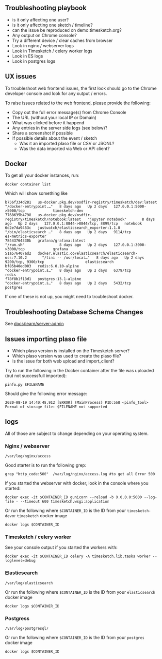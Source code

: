 ## Troubleshooting playbook

- is it only affecting one user?
- is it only affecting one sketch / timeline?
- can the issue be reproduced on demo.timesketch.org?
- Any output on Chrome console?
- Try a different device / clear caches from browser
- Look in nginx / webserver logs
- Look in Timesketch / celery worker logs
- Look in ES logs
- Look in postgres logs

## UX issues

To troubleshoot web frontend issues, the first look should go to the Chrome developer console and look for any output / errors.

To raise issues related to the web frontend, please provide the following:

- Copy out the full error message(s) from Chrome Console
- The URL (without your local IP or Domain)
- What was clicked before it happend
- Any entries in the server side logs (see below)?
- Share a screenshot if possible
- If possible details about the event / sketch
  - Was it an imported plaso file or CSV or JSONL?
  - Was the data imported via Web or API client? 

## Docker

To get all your docker instances, run:

```shell
docker container list
```

Which will show something like

```shell
b756f334d281   us-docker.pkg.dev/osdfir-registry/timesketch/dev:latest        "/docker-entrypoint.…"   8 days ago   Up 2 days   127.0.0.1:5000->5000/tcp             timesketch-dev
7768635b4798   us-docker.pkg.dev/osdfir-registry/timesketch/notebook:latest   "jupyter notebook"       8 days ago   Up 2 days   127.0.0.1:8844->8844/tcp, 8899/tcp   notebook
6d2e7da9453c   justwatch/elasticsearch_exporter:1.1.0                         "/bin/elasticsearch_…"   8 days ago   Up 2 days   9114/tcp                             es-metrics-exporter
78443764330b   grafana/grafana:latest                                         "/run.sh"                8 days ago   Up 2 days   127.0.0.1:3000->3000/tcp             grafana
51a576407ad2   docker.elastic.co/elasticsearch/elasticsearch-oss:7.10.2       "/tini -- /usr/local…"   8 days ago   Up 2 days   9200/tcp, 9300/tcp                   elasticsearch
bf85b40ed003   redis:6.0.10-alpine                                            "docker-entrypoint.s…"   8 days ago   Up 2 days   6379/tcp                             redis
f78f8b1f13d1   postgres:13.1-alpine                                           "docker-entrypoint.s…"   8 days ago   Up 2 days   5432/tcp                             postgres
```

If one of these is not up, you might need to troubleshoot docker.

## Troubleshooting Database Schema Changes

See [docs/learn/server-admin](docs/learn/server-admin#troubleshooting-database-schema-changes)

## Issues importing plaso file

- Which plaso version is installed on the Timesketch server?
- Which plaso version was used to create the plaso file?
- Is the issue for both web upload and import_client?

Try to run the following in the Docker container after the file was uploaded (but not successfull imported):

```shell
pinfo.py $FILENAME
```

Should give the following error message:

```shell
2020-08-19 14:40:48,912 [ERROR] (MainProcess) PID:568 <pinfo_tool> Format of storage file: $FILENAME not supported
```

## logs

All of those are subject to change depending on your operating system.

### Nginx / webserver

```shell
/var/log/nginx/access
```

Good starter is to run the following grep:

```shell
grep "http_code:500"  /var/log/nginx/access.log #to get all Error 500
```

If you started the webserver with docker, look in the console where you started:

```shell
docker exec -it $CONTAINER_ID gunicorn --reload -b 0.0.0.0:5000 --log-file - --timeout 600 timesketch.wsgi:application
```

Or run the following where ```$CONTAINER_ID``` is the ID from your ```timesketch-dev```or ```timesketch``` docker image

```shell
docker logs $CONTAINER_ID
```

### Timesketch / celery worker

See your console output if you started the workers with:

```shell
docker exec -it $CONTAINER_ID celery -A timesketch.lib.tasks worker --loglevel=debug
```

### Elasticsearch

```shell
/var/log/elasticsearch
```

Or run the following where ```$CONTAINER_ID``` is the ID from your ```elasticsearch``` docker image

```shell
docker logs $CONTAINER_ID
```

### Postgress

```shell
/var/log/postgresql/
```

Or run the following where ```$CONTAINER_ID``` is the ID from your ```postgres``` docker image

```shell
docker logs $CONTAINER_ID
```
